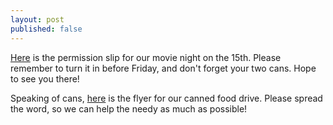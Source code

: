 ```yaml
---
layout: post
published: false
---
```

[Here](https://docs.google.com/document/d/1xg2QYJ-BfBva6o6-aT7NCQS854y00YVSm-_wWNxI7Ew/edit?usp=sharing) is the permission slip for our movie night on the 15th. Please remember to turn it in before Friday, and don't forget your two cans. Hope to see you there!

Speaking of cans, [here](https://drive.google.com/file/d/1m1I0TcgdhYTwnEfDP11k26mj5Msroe34/view) is the flyer for our canned food drive. Please spread the word, so we can help the needy as much as possible!
